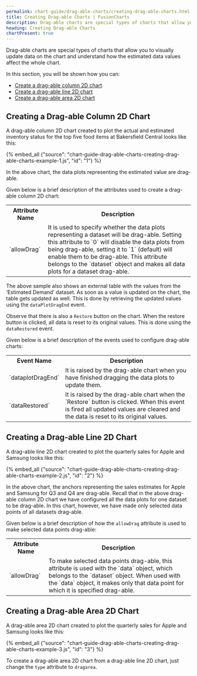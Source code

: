 ```yaml
---
permalink: chart-guide/drag-able-charts/creating-drag-able-charts.html
title: Creating Drag-able Charts | FusionCharts
description: Drag-able charts are special types of charts that allow you to visually update data on the chart and understand how the estimated data values affect the whole chart.
heading: Creating Drag-able Charts
chartPresent: true
---
```


Drag-able charts are special types of charts that allow you to visually update data on the chart and understand how the estimated data values affect the whole chart.

In this section, you will be shown how you can:

* <a href="{{ site.baseurl }}chart-guide/drag-able-charts/creating-drag-able-charts.html#creating-a-drag-able-column-2d-chart">Create a drag-able column 2D chart</a>
* <a href="{{ site.baseurl }}chart-guide/drag-able-charts/creating-drag-able-charts.html#creating-a-drag-able-line-2d-chart">Create a drag-able line 2D chart</a>
* <a href="{{ site.baseurl }}chart-guide/drag-able-charts/creating-drag-able-charts.html#creating-a-drag-able-area-2d-chart">Create a drag-able area 2D chart</a>

## Creating a Drag-able Column 2D Chart

A drag-able column 2D chart created to plot the actual and estimated inventory status for the top five food items at Bakersfield Central looks like this:

{% embed_all {"source": "chart-guide-drag-able-charts-creating-drag-able-charts-example-1.js", "id": "1"} %}

In the above chart, the data plots representing the estimated value are drag-able.

Given below is a brief description of the attributes used to create a drag-able column 2D chart:

<table>
  <tr>
    <th>Attribute Name</th>
    <th>Description</th>
  </tr>
  <tr>
    <td>`allowDrag`</td>
    <td>It is used to specify whether the data plots representing a dataset will be drag-able. Setting this attribute to `0` will disable the data plots from being drag-able, setting it to `1` (default) will enable them to be drag-able. This attribute belongs to the `dataset` object and makes all data plots for a dataset drag-able.</td>
  </tr>
</table>


The above sample also shows an external table with the values from the ‘Estimated Demand’ dataset. As soon as a value is updated on the chart, the table gets updated as well. This is done by retrieving the updated values using the `dataPlotDragEnd` event.

Observe that there is also a `Restore` button on the chart. When the restore button is clicked, all data is reset to its original values. This is done using the `dataRestored` event.

Given below is a brief description of the events used to configure drag-able charts:

<table>
  <tr>
    <th>Event Name</th>
    <th>Description</th>
  </tr>
  <tr>
    <td>`dataplotDragEnd`</td>
    <td>It is raised by the drag-able chart when you have finished dragging the data plots to update them.</td>
  </tr>
  <tr>
    <td>`dataRestored`</td>
    <td>It is raised by the drag-able chart when the `Restore` button is clicked. When this event is fired all updated values are cleared and the data is reset to its original values.</td>
  </tr>
</table>



## Creating a Drag-able Line 2D Chart

A drag-able line 2D chart created to plot the quarterly sales for Apple and Samsung looks like this:

{% embed_all {"source": "chart-guide-drag-able-charts-creating-drag-able-charts-example-2.js", "id": "2"} %}

In the above chart, the anchors representing the sales estimates for Apple and Samsung for Q3 and Q4 are drag-able. Recall that in the above drag-able column 2D chart we have configured all the data plots for one dataset to be drag-able. In this chart, however, we have made only selected data points of all datasets drag-able.

Given below is a brief description of how the `allowDrag` attribute is used to make selected data points drag-able:

<table>
  <tr>
    <th>Attribute Name</th>
    <th>Description</th>
  </tr>
  <tr>
    <td>`allowDrag`</td>
    <td>To make selected data points drag-able, this attribute is used with the `data` object, which belongs to the `dataset` object. When used with the `data` object, it makes only that data point for which it is specified drag-able.</td>
  </tr>
</table>



## Creating a Drag-able Area 2D Chart

A drag-able area 2D chart created to plot the quarterly sales for Apple and Samsung looks like this:

{% embed_all {"source": "chart-guide-drag-able-charts-creating-drag-able-charts-example-3.js", "id": "3"} %}

To create a drag-able area 2D chart from a drag-able line 2D chart, just change the `type` attribute to `dragarea`.
